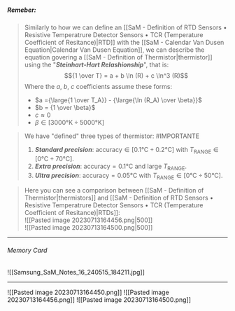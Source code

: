 ##### ***Remeber***:

> Similarly to how we can define an [[SaM - Definition of RTD Sensors • Resistive Temperatrure Detector Sensors • TCR (Temperature Coefficient of Resitance)|RTD]] with the [[SaM - Calendar Van Dusen Equation|Calendar Van Dusen Equation]], we can describe the equation govering a [[SaM - Definition of Thermistor|thermistor]] using the "***Steinhart-Hart Relashionship***", that is:$${1 \over T} = a + b \ln (R) + c \ln^3 (R)$$Where the $a,\ b,\ c$ coefficients assume these forms:
> - $a ={\large{1 \over T_A}} - {\large{\ln (R_A) \over \beta}}$
> - $b = {1 \over \beta}$
> - $c \approx 0$
> - $\beta \in \left[3000 °\text{K} \div 5000 °\text{K} \right]$

> We have "defined" three types of thermistor: #IMPORTANTE 
> 1. ***Standard precision***: $\text{accuracy} \in [0.1 °\text{C} \div 0.2 °\text{C}]$ with $T_{\text{RANGE}} \in [0 °\text{C} \div 70 °\text{C}]$.
> 2. ***Extra precision***: $\text{accuracy} = 0.1 °\text{C}$ and large $T_{\text{RANGE}}$.
> 3. ***Ultra precision***: $\text{accuracy} = 0.05 °\text{C}$ with $T_{\text{RANGE}} \in [0 °\text{C} \div 50 °\text{C}]$.

> Here you can see a comparison between [[SaM - Definition of Thermistor|thermistors]] and [[SaM - Definition of RTD Sensors • Resistive Temperatrure Detector Sensors • TCR (Temperature Coefficient of Resitance)|RTDs]]:<br>![[Pasted image 20230713164456.png|500]]<br>![[Pasted image 20230713164500.png|500]]

---
###### Memory Card
![[Samsung_SaM_Notes_16_240515_184211.jpg]]

---
![[Pasted image 20230713164450.png]]
![[Pasted image 20230713164456.png]]
![[Pasted image 20230713164500.png]]
